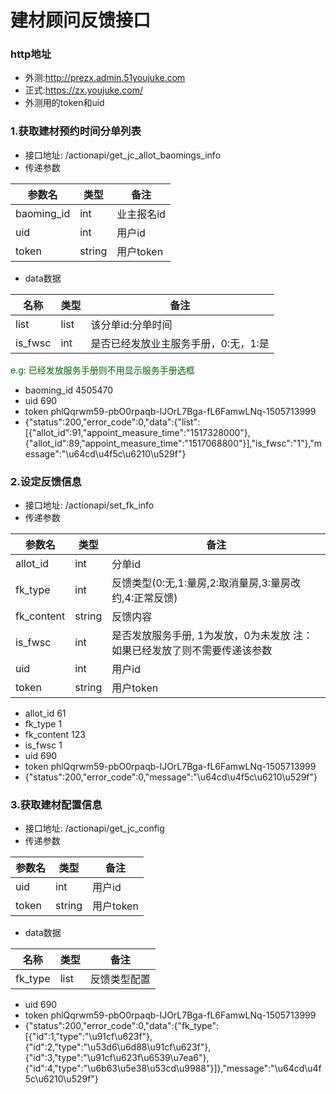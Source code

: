 # 建材顾问反馈接口

### http地址
* 外测:http://prezx.admin.51youjuke.com
* 正式:https://zx.youjuke.com/
* 外测用的token和uid

### 1.获取建材预约时间分单列表
* 接口地址: /actionapi/get\_jc\_allot\_baomings\_info
* 传递参数 

| 参数名 | 类型 | 备注 |
| ---- | --- | --- |
| baoming_id | int | 业主报名id |
| uid | int | 用户id |
| token | string | 用户token |
* data数据

| 名称 | 类型 | 备注 |
| ---- | --- | --- |
| list | list | 该分单id:分单时间 |
| is_fwsc | int | 是否已经发放业主服务手册，0:无，1:是 |

<font color="006400">e.g: 已经发放服务手册则不用显示服务手册选框</font>

* baoming_id	4505470
* uid	690
* token	phlQqrwm59-pbO0rpaqb-lJOrL7Bga-fL6FamwLNq-1505713999
* {"status":200,"error_code":0,"data":{"list":[{"allot_id":91,"appoint_measure_time":"1517328000"},{"allot_id":89,"appoint_measure_time":"1517068800"}],"is_fwsc":"1"},"message":"\u64cd\u4f5c\u6210\u529f"}


### 2.设定反馈信息
* 接口地址: /actionapi/set\_fk\_info
* 传递参数 

| 参数名 | 类型 | 备注 |
| ---- | --- | --- |
| allot_id | int | 分单id |
| fk_type | int | 反馈类型(0:无,1:量房,2:取消量房,3:量房改约,4:正常反馈) |
| fk_content | string | 反馈内容 |
| is_fwsc | int | 是否发放服务手册, 1为发放，0为未发放 注：如果已经发放了则不需要传递该参数 |
| uid | int | 用户id |
| token | string | 用户token |

* allot_id 61
* fk_type 1
* fk_content 123
* is_fwsc 1
* uid	690
* token	phlQqrwm59-pbO0rpaqb-lJOrL7Bga-fL6FamwLNq-1505713999
* {"status":200,"error_code":0,"message":"\u64cd\u4f5c\u6210\u529f"}

### 3.获取建材配置信息
* 接口地址: /actionapi/get\_jc\_config
* 传递参数 

| 参数名 | 类型 | 备注 |
| ---- | --- | --- |
| uid | int | 用户id |
| token | string | 用户token |

* data数据

| 名称 | 类型 | 备注 |
| ---- | --- | --- |
| fk_type | list | 反馈类型配置 |

* uid	690
* token	phlQqrwm59-pbO0rpaqb-lJOrL7Bga-fL6FamwLNq-1505713999
* {"status":200,"error_code":0,"data":{"fk_type":[{"id":1,"type":"\u91cf\u623f"},{"id":2,"type":"\u53d6\u6d88\u91cf\u623f"},{"id":3,"type":"\u91cf\u623f\u6539\u7ea6"},{"id":4,"type":"\u6b63\u5e38\u53cd\u9988"}]},"message":"\u64cd\u4f5c\u6210\u529f"}
